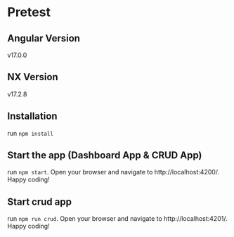 # Pretest

## Angular Version

v17.0.0

## NX Version

v17.2.8

## Installation

run `npm install`

## Start the app (Dashboard App & CRUD App)

run `npm start`. Open your browser and navigate to http://localhost:4200/. Happy coding!

## Start crud app

run `npm run crud`. Open your browser and navigate to http://localhost:4201/. Happy coding!